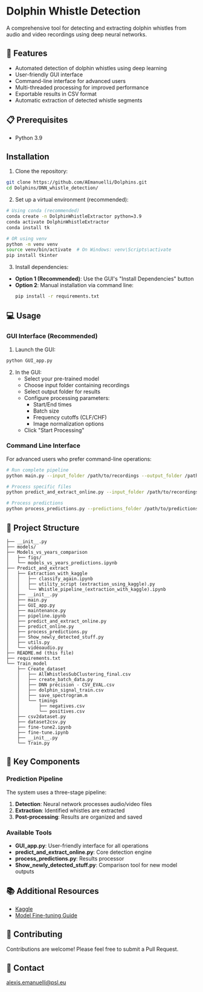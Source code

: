 # Dolphin Whistle Detection

A comprehensive tool for detecting and extracting dolphin whistles from audio and video recordings using deep neural networks.

## 🌟 Features

- Automated detection of dolphin whistles using deep learning
- User-friendly GUI interface
- Command-line interface for advanced users
- Multi-threaded processing for improved performance
- Exportable results in CSV format
- Automatic extraction of detected whistle segments

## 📋 Prerequisites

- Python 3.9


## Installation

1. Clone the repository:
```bash
git clone https://github.com/AEmanuelli/Dolphins.git
cd Dolphins/DNN_whistle_detection/
```

2. Set up a virtual environment (recommended):
```bash
# Using conda (recommended)
conda create -n DolphinWhistleExtractor python=3.9
conda activate DolphinWhistleExtractor
conda install tk

# OR using venv
python -m venv venv
source venv/bin/activate  # On Windows: venv\Scripts\activate
pip install tkinter
```

3. Install dependencies:
- **Option 1 (Recommended)**: Use the GUI's "Install Dependencies" button
- **Option 2**: Manual installation via command line:
  ```bash
  pip install -r requirements.txt
  ```

## 💻 Usage

### GUI Interface (Recommended)

1. Launch the GUI:
```bash
python GUI_app.py
```

2. In the GUI:
   - Select your pre-trained model
   - Choose input folder containing recordings
   - Select output folder for results
   - Configure processing parameters:
     - Start/End times
     - Batch size
     - Frequency cutoffs (CLF/CHF)
     - Image normalization options
   - Click "Start Processing"

### Command Line Interface

For advanced users who prefer command-line operations:

```bash
# Run complete pipeline
python main.py --input_folder /path/to/recordings --output_folder /path/to/output

# Process specific files
python predict_and_extract_online.py --input_folder /path/to/recordings --model_path /path/to/model

# Process predictions
python process_predictions.py --predictions_folder /path/to/predictions
```

## 📁 Project Structure

```
├── __init__.py
├── models/
├── Models_vs_years_comparison
│   ├── figs/
│   └── models_vs_years_predictions.ipynb
├── Predict_and_extract
│   ├── Extraction_with_kaggle
│   │   ├── classify_again.ipynb
│   │   ├── utility_script (extraction_using_kaggle).py
│   │   └── Whistle_pipeline_(extraction_with_kaggle).ipynb
│   ├── __init__.py
│   ├── main.py
│   ├── GUI_app.py
│   ├── maintenance.py
│   ├── pipeline.ipynb
│   ├── predict_and_extract_online.py
│   ├── predict_online.py
│   ├── process_predictions.py
│   ├── Show_newly_detected_stuff.py
│   ├── utils.py
│   └── vidéoaudio.py
├── README.md (this file)
├── requirements.txt
└── Train_model
    ├── Create_dataset
    │   ├── AllWhistlesSubClustering_final.csv
    │   ├── create_batch_data.py
    │   ├── DNN précision - CSV_EVAL.csv
    │   ├── dolphin_signal_train.csv
    │   ├── save_spectrogram.m
    │   └── timings
    │       ├── negatives.csv
    │       └── positives.csv
    ├── csv2dataset.py
    ├── dataset2csv.py
    ├── fine-tune2.ipynb
    ├── fine-tune.ipynb
    ├── __init__.py
    └── Train.py
```

## 🔧 Key Components

### Prediction Pipeline

The system uses a three-stage pipeline:
1. **Detection**: Neural network processes audio/video files
2. **Extraction**: Identified whistles are extracted
3. **Post-processing**: Results are organized and saved

### Available Tools

- **GUI_app.py**: User-friendly interface for all operations
- **predict_and_extract_online.py**: Core detection engine
- **process_predictions.py**: Results processor
- **Show_newly_detected_stuff.py**: Comparison tool for new model outputs

## 📚 Additional Resources

- [Kaggle](https://www.kaggle.com/code/alexisemanuelli/whistles-detection-transfer-learning-0-95)
- [Model Fine-tuning Guide](https://www.kaggle.com/alexisemanuelli/fine-tune)

## 🤝 Contributing

Contributions are welcome! Please feel free to submit a Pull Request.


## 📧 Contact

alexis.emanuelli@psl.eu